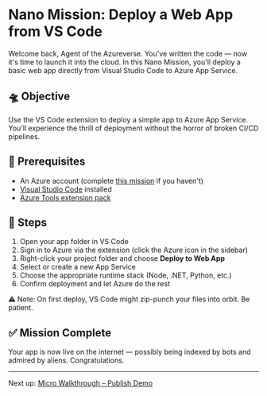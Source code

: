 # Nano Mission: Deploy a Web App from VS Code

Welcome back, Agent of the Azureverse. You've written the code — now it's time to launch it into the cloud. In this Nano
Mission, you'll deploy a basic web app directly from Visual Studio Code to Azure App Service.

## 🛸 Objective

Use the VS Code extension to deploy a simple app to Azure App Service. You'll experience the thrill of deployment
without the horror of broken CI/CD pipelines.

## 🧪 Prerequisites

- An Azure account (complete [this mission](../00-fundamentals/02-nano-mission-create-free-account.md) if you haven't)
- [Visual Studio Code](https://code.visualstudio.com/) installed
- [Azure Tools extension pack](https://marketplace.visualstudio.com/items?itemName=ms-vscode.vscode-node-azure-pack)

## 🚀 Steps

1. Open your app folder in VS Code
2. Sign in to Azure via the extension (click the Azure icon in the sidebar)
3. Right-click your project folder and choose **Deploy to Web App**
4. Select or create a new App Service
5. Choose the appropriate runtime stack (Node, .NET, Python, etc.)
6. Confirm deployment and let Azure do the rest

⚠️ Note: On first deploy, VS Code might zip-punch your files into orbit. Be patient.

## ✅ Mission Complete

Your app is now live on the internet — possibly being indexed by bots and admired by aliens. Congratulations.

---

Next up: [Micro Walkthrough – Publish Demo](https://www.youtube.com/watch?v=example)
